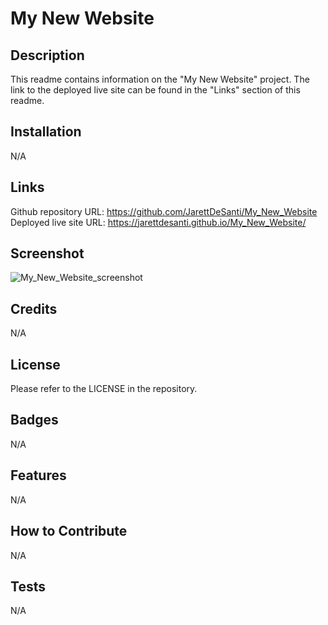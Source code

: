 # My New Website

## Description

This readme contains information on the "My New Website" project. The link to the deployed live site can be found in the "Links" section of this readme. 

## Installation

N/A

## Links

Github repository URL: https://github.com/JarettDeSanti/My_New_Website <br>
Deployed live site URL: https://jarettdesanti.github.io/My_New_Website/

## Screenshot

![My_New_Website_screenshot](https://github.com/JarettDeSanti/My_New_Website/assets/143453072/071d5f5d-9bd5-4998-b41e-8487ee091d21)

## Credits

N/A

## License

Please refer to the LICENSE in the repository.

## Badges
N/A

## Features
N/A

## How to Contribute
N/A

## Tests
N/A
